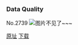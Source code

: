 ### Data Quality
No.2739
![图片不见了~~~](https://imgs.xkcd.com/comics/data_quality.png)

[原址](https://xkcd.com//2739) [下载](https://imgs.xkcd.com/comics/data_quality.png)

